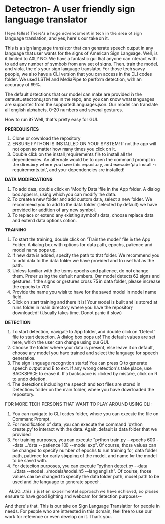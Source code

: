 # Detectron- A user friendly sign language translator

Heya fellas! 
There's a huge advancement in tech in the area of sign language translation, and yes, here's our take on it. 

This is a sign language translator that can generate speech output in any language that user wants for the signs of American Sign Language. Well, is it limited to ASL? NO. We have a fantastic gui that anyone can interact with to add any number of symbols from any set of signs. Then, train the model, and viola, there's your sign language translator.
For those tech savvy people, we also have a CLI version that you can access in the CLI codes folder. We used LSTM and MediaPipe to perform detection, with an accuracy of 99%.

The default detections that our model can make are provided in the defaultDetections.json file in the repo, and you can know what languages are supported from the supportedLanguages.json.
Our model can translate all english alphabets, 0-20 numbers and several gestures.

How to run it? Well, that's pretty easy for GUI.

  **PREREQUISITES**
1. Clone or download the repository
2. ENSURE PYTHON IS INSTALLED ON YOUR SYSTEM! If not the app will not open no matter how many times you click on it.
3. Double click on the install_requirements file to install all the dependencies. An alternate would be to open the command prompt in the directory where you have this repository, and execute 'pip install -r requirements.txt', and your dependencies are installed!
   
  **DATA MODIFICATIONS**
1.  To add data, double click on 'Modify Data' file in the App folder. A dialog box appears, using which you can modify the data.
2.  To create a new folder and add custom data, select a new folder. We recommend you to add to the data folder (selected by default) we have provided for addition of any new symbol.
3.  To replace or extend any existing symbol's data, choose replace data and extend data options option.

  **TRAINING**
1. To start the training, double click on 'Train the model' file in the App Folder. A dialog box with options for data path, epochs, patience and model name pops up.
2. If new data is added, specify the path to that folder. We recommend you to add data to the data folder we have provided and to use that as the path.
3. Unless familiar with the terms epochs and patience, do not change them. Prefer using the default numbers. Our model detects 62 signs and gestures. If the signs or gestures cross 75 in data folder, please increase the epochs to 700
4. Provide the name you wish to have for the saved model in model name field.
5. Click on start training and there it is! Your model is built and is stored at runs folder in main directory where you have the repository downloaded! (Usually takes time. Donot panic if slow)
    

  **DETECTION** 
1. To start detection, navigate to App folder, and double click on 'Detect' file to start detection. A dialog box pops up! The default values are set here, which the user can change using our GUI.
2. Choose the folder where your data is present, else leave it on default, choose any model you have trained and select the language for speech generation.
3. The sign language recognition starts! You can press Q to generate speech output and E to exit. If any wrong detection's take place, use BACKSPACE to erase it. If a backspace is clicked by mistake, click on R to undo deletion.
4. The detections including the speech and text files are stored in Detections folder on the main folder, where you have downloaded the repository.

FOR MORE TECH PERSONS THAT WANT TO PLAY AROUND USING CLI:

1. You can navigate to CLI codes folder, where you can execute the file on Command Prompt. 
2. For modification of data, you can execute the command 'python create.py' to interact with the data. Again, default is data folder that we provided
3. For training purposes, you can execute "python train.py --epochs 600 --data ../data --patience 100 --model exp". Of course, those values can be changed to specify number of epochs to run training for, data       folder path, patience for early stopping of the model, and name for the model to be saved with.
4. For detection purposes, you can execute "python detect.py --data ../data --model ../models/model.h5 --lang english". Of course, those values can be changed to specify the data folder path, model path to be       used and the language to generate speech.

--ALSO...this is just an experimental approach we have achieved, so please ensure to have good lighting and webcam for detection purposes--   

And there's that. This is our take on Sign Language Translation for people in needs. For people who are interested in this domain, feel free to use our work for reference or even develop on it. Thank you.
